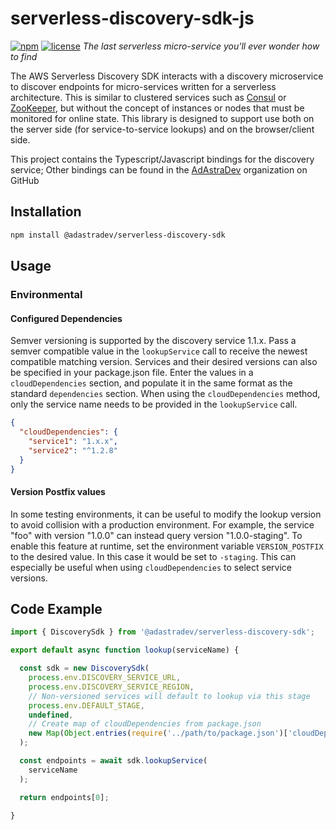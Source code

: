 # serverless-discovery-sdk-js
[![npm](https://img.shields.io/npm/v/%40adastradev%2Fserverless-discovery-sdk.svg)](https://www.npmjs.com/package/@adastradev/serverless-discovery-sdk)
[![license](https://img.shields.io/npm/l/%40adastradev%2Fserverless-discovery-sdk.svg)](https://www.npmjs.com/package/@adastradev/serverless-discovery-sdk)
*The last serverless micro-service you'll ever wonder how to find*

The AWS Serverless Discovery SDK interacts with a discovery microservice to discover endpoints for micro-services written for a serverless architecture. This is similar to clustered services such as [Consul](https://www.consul.io/intro/index.html) or [ZooKeeper](https://zookeeper.apache.org/), but without the concept of instances or nodes that must be monitored for online state. This library is designed to support use both on the server side (for service-to-service lookups) and on the browser/client side.

This project contains the Typescript/Javascript bindings for the discovery service; Other bindings can be found in the [AdAstraDev](https://github.com/adastradev) organization on GitHub

## Installation 
```sh
npm install @adastradev/serverless-discovery-sdk
```
## Usage

### Environmental

#### Configured Dependencies
Semver versioning is supported by the discovery service 1.1.x.  Pass a semver compatible value in the `lookupService` call to receive the newest compatible matching version.
Services and their desired versions can also be specified in your package.json file.  Enter the values in a `cloudDependencies` section, and populate it in the same format as the standard `dependencies` section.
When using the `cloudDependencies` method, only the service name needs to be provided in the `lookupService` call.

```json
{
  "cloudDependencies": {
    "service1": "1.x.x",
    "service2": "^1.2.8"
  }
}
```

#### Version Postfix values

In some testing environments, it can be useful to modify the lookup version to avoid collision with a production environment.  For example, the service "foo" with version "1.0.0" can instead query version "1.0.0-staging".  To enable this feature at runtime, set the environment variable `VERSION_POSTFIX` to the desired value.  In this case it would be set to `-staging`.  This can especially be useful when using `cloudDependencies` to select service versions.  

## Code Example

```javascript
import { DiscoverySdk } from '@adastradev/serverless-discovery-sdk';

export default async function lookup(serviceName) {

  const sdk = new DiscoverySdk(
    process.env.DISCOVERY_SERVICE_URL,
    process.env.DISCOVERY_SERVICE_REGION,
    // Non-versioned services will default to lookup via this stage
    process.env.DEFAULT_STAGE,
    undefined,
    // Create map of cloudDependencies from package.json
    new Map(Object.entries(require('../path/to/package.json')['cloudDependencies'])),
  );

  const endpoints = await sdk.lookupService(
    serviceName
  );

  return endpoints[0];

}
```

